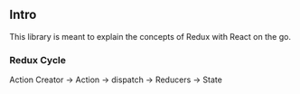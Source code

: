 ## Intro

This library is meant to explain the concepts of Redux with React on the go.

### Redux Cycle

Action Creator -> Action -> dispatch -> Reducers -> State